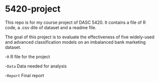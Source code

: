 # 5420-project

This repo is for my course project of DASC 5420. It contains a file of R code, a .csv dile of dataset and a readme file.

The goal of this project is to evaluate the effectiveness of five widely-used and advanced classification models on an imbalanced bank marketing dataset.

-`R` R file for the project

-`Data` Data needed for analysis

-`Report` Final report


